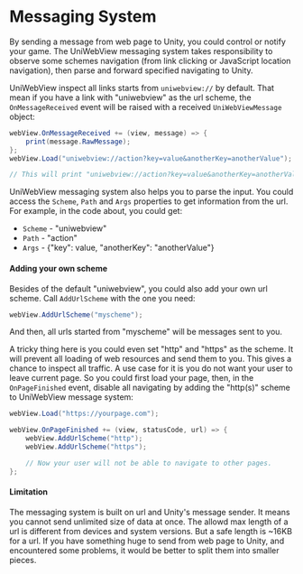 # Messaging System

By sending a message from web page to Unity, you could control or notify your game. The UniWebView messaging system takes responsibility to observe some schemes navigation (from link clicking or JavaScript location navigation), then parse and forward specified navigating to Unity.

UniWebView inspect all links starts from `uniwebview://` by default. That mean if you have a link with "uniwebview" as the url scheme, the `OnMessageReceived` event will be raised with a received `UniWebViewMessage` object:

```csharp
webView.OnMessageReceived += (view, message) => {
    print(message.RawMessage);
};
webView.Load("uniwebview://action?key=value&anotherKey=anotherValue");

// This will print "uniwebview://action?key=value&anotherKey=anotherValue" as the raw message.
```

UniWebView messaging system also helps you to parse the input. You could access the `Scheme`, `Path` and `Args` properties to get information from the url. For example, in the code about, you could get:

- `Scheme` - "uniwebview"
- `Path` - "action"
- `Args` - {"key": value, "anotherKey": "anotherValue"}

#### Adding your own scheme

Besides of the default "uniwebview", you could also add your own url scheme. Call `AddUrlScheme` with the one you need:

```csharp
webView.AddUrlScheme("myscheme");
```

And then, all urls started from "myscheme" will be messages sent to you.

A tricky thing here is you could even set "http" and "https" as the scheme. It will prevent all loading of web resources and send them to you. This gives a chance to inspect all traffic. A use case for it is you do not want your user to leave current page. So you could first load your page, then, in the `OnPageFinished` event, disable all navigating by adding the "http(s)" scheme to UniWebView message system:

```csharp
webView.Load("https://yourpage.com");

webView.OnPageFinished += (view, statusCode, url) => {
    webView.AddUrlScheme("http");
    webView.AddUrlScheme("https");

    // Now your user will not be able to navigate to other pages.
};
```

#### Limitation

The messaging system is built on url and Unity's message sender. It means you cannot send unlimited size of data at once. The allowd max length of a url is different from devices and system versions. But a safe length is ~16KB for a url. If you have something huge to send from web page to Unity, and encountered some problems, it would be better to split them into smaller pieces.
